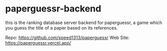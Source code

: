 # paperguessr-backend
this is the ranking database server backend for paperguessr, a game which you guess the title of a paper based on its references.

Repo: https://github.com/speed1313/paperguessr
Web Site: https://paperguessr.vercel.app/
